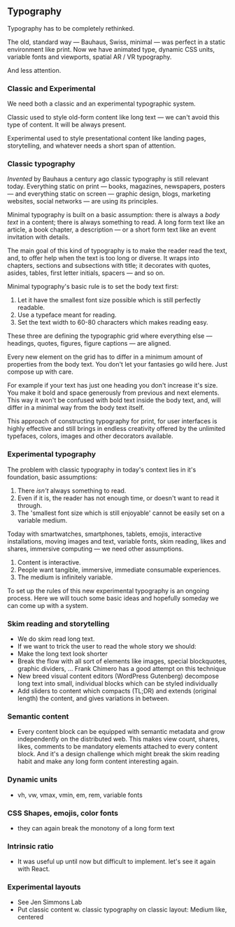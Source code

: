 ## Typography

Typography has to be completely rethinked.

The old, standard way &mdash; Bauhaus, Swiss, minimal &mdash; was perfect in a static environment like print. Now we have animated type, dynamic CSS units, variable fonts and viewports, spatial AR / VR typography.

And less attention.

### Classic and Experimental

We need both a classic and an experimental typographic system.

Classic used to style old-form content like long text &mdash; we can't avoid this type of content. It will be always present.

Experimental used to style presentational content like landing pages, storytelling, and whatever needs a short span of attention.

### Classic typography

*Invented* by Bauhaus a century ago classic typography is still relevant today. Everything static on print &mdash; books, magazines, newspapers, posters &mdash; and everything static on screen &mdash; graphic design, blogs, marketing websites, social networks &mdash; are using its principles.

Minimal typography is built on a basic assumption: there is always a *body text* in a content; there is always something to read. A long form text like an article, a book chapter, a description &mdash; or a short form text like an event invitation with details.

The main goal of this kind of typography is to make the reader read the text, and, to offer help when the text is too long or diverse. It wraps into chapters, sections and subsections with title; it decorates with quotes, asides, tables, first letter initials, spacers &mdash; and so on.

Minimal typography's basic rule is to set the body text first:

1. Let it have the smallest font size possible which is still perfectly readable.
2. Use a typeface meant for reading.
3. Set the text width to 60-80 characters which makes reading easy.

These three are defining the typographic grid where everything else &mdash; headings, quotes, figures, figure captions &mdash; are aligned.

Every new element on the grid has to differ in a minimum amount of properties from the body text. You don't let your fantasies go wild here. Just compose up with care.

For example if your text has just one heading you don't increase it's size. You make it bold and space generously from previous and next elements. This way it won't be confused with bold text inside the body text, and, will differ in a minimal way from the body text itself.

This approach of constructing typography for print, for user interfaces is highly effective and still brings in endless creativity offered by the unlimited typefaces, colors, images and other decorators available.

### Experimental typography

The problem with classic typography in today's context lies in it's foundation, basic assumptions:

1. There *isn't* always something to read.
2. Even if it is, the reader has not enough time, or doesn't want to read it through.
3. The 'smallest font size which is still enjoyable' cannot be easily set on a variable medium.

Today with smartwatches, smartphones, tablets, emojis, interactive installations, moving images and text, variable fonts, skim reading, likes and shares, immersive computing &mdash; we need other assumptions.

1. Content is interactive.
2. People want tangible, immersive, immediate consumable experiences.
3. The medium is infinitely variable.

To set up the rules of this new experimental typography is an ongoing process. Here we will touch some basic ideas and hopefully someday we can come up with a system.

### Skim reading and storytelling

- We do skim read long text.
- If we want to trick the user to read the whole story we should:
 - Make the long text look shorter
 - Break the flow with all sort of elements like images, special blockquotes, graphic dividers, ... Frank Chimero has a good attempt on this technique
 - New breed visual content editors (WordPress Gutenberg) decompose long text into small, individual blocks which can be styled individually
 - Add sliders to content which compacts (TL;DR) and extends (original length) the content, and gives variations in between.

### Semantic content

- Every content block can be equipped with semantic metadata and grow independently on the distributed web. This makes view count, shares, likes, comments to be mandatory elements attached to every content block. And it's a design challenge which might break the skim reading habit and make any long form content interesting again.


### Dynamic units

- vh, vw, vmax, vmin, em, rem, variable fonts


### CSS Shapes, emojis, color fonts

- they can again break the monotony of a long form text


### Intrinsic ratio

- It was useful up until now but difficult to implement. let's see it again with React.

### Experimental layouts

- See Jen Simmons Lab
- Put classic content w. classic typography on classic layout: Medium like, centered
